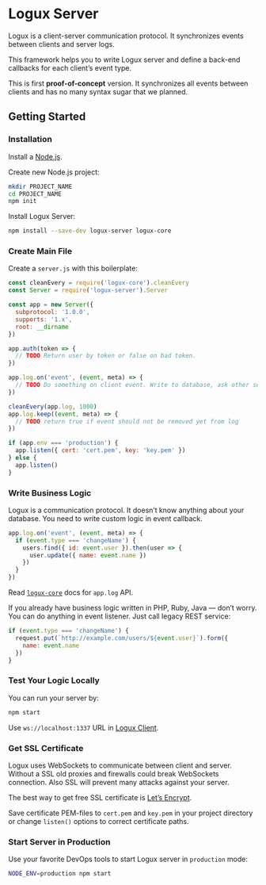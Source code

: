 # Logux Server

Logux is a client-server communication protocol. It synchronizes events
between clients and server logs.

This framework helps you to write Logux server and define a back-end callbacks
for each client’s event type.

This is first **proof-of-concept** version. It synchronizes all events between
clients and has no many syntax sugar that we planned.

## Getting Started

### Installation

Install a [Node.js](https://nodejs.org/en/download/).

Create new Node.js project:

```sh
mkdir PROJECT_NAME
cd PROJECT_NAME
npm init
```

Install Logux Server:

```sh
npm install --save-dev logux-server logux-core
```

### Create Main File

Create a `server.js` with this boilerplate:

```js
const cleanEvery = require('logux-core').cleanEvery
const Server = require('logux-server').Server

const app = new Server({
  subprotocol: '1.0.0',
  supports: '1.x',
  root: __dirname
})

app.auth(token => {
  // TODO Return user by token or false on bad token.
})

app.log.on('event', (event, meta) => {
  // TODO Do something on client event. Write to database, ask other service.
})

cleanEvery(app.log, 1000)
app.log.keep((event, meta) => {
  // TODO return true if event should not be removed yet from log
})

if (app.env === 'production') {
  app.listen({ cert: 'cert.pem', key: 'key.pem' })
} else {
  app.listen()
}
```

### Write Business Logic

Logux is a communication protocol. It doesn’t know anything about your database.
You need to write custom logic in event callback.

```js
app.log.on('event', (event, meta) => {
  if (event.type === 'changeName') {
    users.find({ id: event.user }).then(user => {
      user.update({ name: event.name })
    })
  }
})
```

Read [`logux-core`] docs for `app.log` API.

If you already have business logic written in PHP, Ruby, Java — don’t worry.
You can do anything in event listener. Just call legacy REST service:

```js
if (event.type === 'changeName') {
  request.put(`http://example.com/users/${event.user}`).form({
    name: event.name
  })
}
```

[`logux-core`]: https://github.com/logux/logux-core

### Test Your Logic Locally

You can run your server by:

```sh
npm start
```

Use `ws://localhost:1337` URL in [Logux Client].

[Logux Client]: https://github.com/logux/logux-client

### Get SSL Certificate

Logux uses WebSockets to communicate between client and server.
Without a SSL old proxies and firewalls could break WebSockets connection.
Also SSL will prevent many attacks against your server.

The best way to get free SSL certificate is [Let’s Encrypt].

Save certificate PEM-files to `cert.pem` and `key.pem` in your project directory
or change `listen()` options to correct certificate paths.

[Let’s Encrypt]: https://letsencrypt.org/

### Start Server in Production

Use your favorite DevOps tools to start Logux server in `production` mode:

```sh
NODE_ENV=production npm start
```

